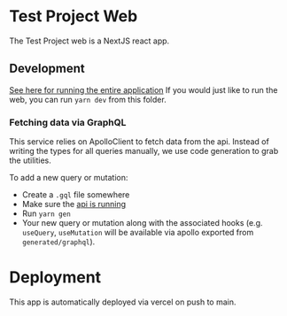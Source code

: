 # Test Project Web
The Test Project web is a NextJS react app.

## Development

[See here for running the entire application](../README.md#Development)
If you would just like to run the web, you can run `yarn dev` from this folder.


### Fetching data via GraphQL

This service relies on ApolloClient to fetch data from the api. Instead of writing the types for all queries manually, we use code generation to grab the utilities.

To add a new query or mutation:

- Create a `.gql` file somewhere
- Make sure the [api is running](../api/README.md#Development)
- Run `yarn gen`
- Your new query or mutation along with the associated hooks (e.g. `useQuery`, `useMutation` will be available via apollo exported from `generated/graphql`).

# Deployment

This app is automatically deployed via vercel on push to main.
